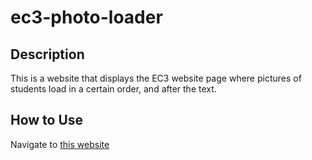 # ec3-photo-loader

## Description 
This is a website that displays the EC3 website page where pictures of students load in a certain order, and after the text.

## How to Use
Navigate to [this website](https://byuitechops.github.io/ec3-photo-loader/)


